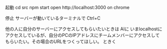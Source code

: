 起動
cd src
npm start
open http://localhost:3000 on chrome


停止
サーバーが動いているターミナルで
Ctrl+C


他の人に自分のサーバーにアクセスしてもらいたいときは
AIに
いまlocalhostにアクセスしているが、自分のPCのIPアドレスにチームメンバーにアクセスしてもらいたい。その場合のURLをつくってほしい。
ときく

